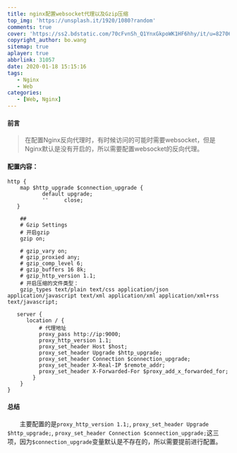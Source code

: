 ```yaml
---
title: nginx配置websocket代理以及Gzip压缩
top_img: 'https://unsplash.it/1920/1080?random'
comments: true
cover: 'https://ss2.bdstatic.com/70cFvnSh_Q1YnxGkpoWK1HF6hhy/it/u=827061456,130319744&fm=26&gp=0.jpg'
copyright_author: bo.wang
sitemap: true
aplayer: true
abbrlink: 31057
date: 2020-01-18 15:15:16
tags:
   - Nginx
   - Web
categories: 
   - [Web, Nginx]
---
```


#### 前言
>在配置Nginx反向代理时，有时候访问的可能时需要websocket，但是Nginx默认是没有开启的，所以需要配置websocket的反向代理。

#### 配置内容：
```shell script
http {
    map $http_upgrade $connection_upgrade {
           default upgrade;
           ''     close;
   }
  
    ##
    # Gzip Settings
    # 开启gzip
    gzip on;

    # gzip_vary on;
    # gzip_proxied any;
    # gzip_comp_level 6;
    # gzip_buffers 16 8k;
    # gzip_http_version 1.1;
    # 开启压缩的文件类型：
    gzip_types text/plain text/css application/json application/javascript text/xml application/xml application/xml+rss text/javascript;

   server {
   	  location / {
          # 代理地址
          proxy_pass http://ip:9000;
          proxy_http_version 1.1;
          proxy_set_header Host $host;
          proxy_set_header Upgrade $http_upgrade;
          proxy_set_header Connection $connection_upgrade;
          proxy_set_header X-Real-IP $remote_addr;
          proxy_set_header X-Forwarded-For $proxy_add_x_forwarded_for;
        }		
    }
}
```

#### 总结
&emsp;&emsp;主要配置的是`proxy_http_version 1.1;`, `proxy_set_header Upgrade $http_upgrade;`, `proxy_set_header Connection $connection_upgrade;`这三项，因为`$connection_upgrade`变量默认是不存在的，所以需要提前进行配置。
